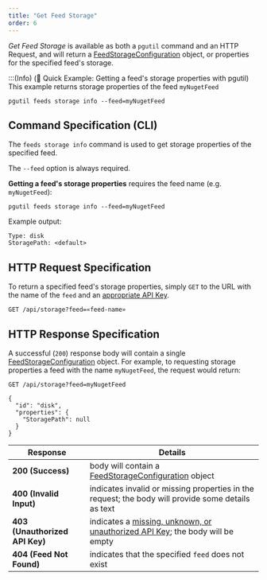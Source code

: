 ```yaml
---
title: "Get Feed Storage"
order: 6
---
```


*Get Feed Storage* is available as both a `pgutil` command and an HTTP Request, and will return a [FeedStorageConfiguration](/docs/proget/reference-api/feeds/proget-api-feeds#storage-object) object, or properties for the specified feed's storage.

:::(Info) (🚀 Quick Example: Getting a feed's storage properties with pgutil)
This example returns storage properties of the feed `myNugetFeed`
```
pgutil feeds storage info --feed=myNugetFeed
```

## Command Specification (CLI)
The `feeds storage info` command is used to get storage properties of the specified feed.

The `--feed` option is always required. 

**Getting a feed's storage properties** requires the feed name (e.g. `myNugetFeed`):

```
pgutil feeds storage info --feed=myNugetFeed
```

Example output:

```
Type: disk
StoragePath: <default>
```

## HTTP Request Specification
To return a specified feed's storage properties, simply `GET` to the URL with the name of the `feed` and an [appropriate API Key](/docs/proget/reference-api/feeds/proget-api-feeds#authentication).

```
GET /api/storage?feed=«feed-name»
```

## HTTP Response Specification
A successful (`200`) response body will contain a single [FeedStorageConfiguration](/docs/proget/reference-api/feeds/proget-api-feeds#storage-object) object. For example, to requesting storage properties a feed with the name `myNugetFeed`, the request would return:

```
GET /api/storage?feed=myNugetFeed

{
  "id": "disk",
  "properties": {
    "StoragePath": null
  }
}
```

| Response | Details |
|---|---|
| **200 (Success)** | body will contain a [FeedStorageConfiguration](/docs/proget/reference-api/feeds/proget-api-feeds#storage-object) object |
| **400 (Invalid Input)** | indicates invalid or missing properties in the request; the body will provide some details as text |
| **403 (Unauthorized API Key)** | indicates a [missing, unknown, or unauthorized API Key](/docs/proget/reference-api/feeds/proget-api-feeds#authentication); the body will be empty |
| **404 (Feed Not Found)** | indicates that the specified `feed` does not exist |
